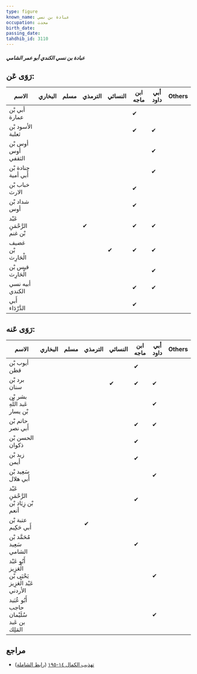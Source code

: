 ```yaml
---
type: figure
known_name: عبادة بن نسي
occupation: محدث
birth_date:
passing_date:
tahdhib_id: 3110
---
```

##### عبادة بن نسي الكندي أبو عمر الشامي

## رَوَى عَن:
| الاسم                     | البخاري | مسلم | الترمذي | النسائي | ابن ماجه | أبي داود | Others |
| ------------------------- | ------- | ---- | ------- | ------- | -------- | -------- | ------ |
| أبي بْن عمارة             |         |      |         |         | ✔        |          |        |
| الأسود بْن ثعلبة          |         |      |         |         | ✔        | ✔        |        |
| أوس بْن أوس الثقفي        |         |      |         |         |          | ✔        |        |
| جنادة بْن أَبي أمية       |         |      |         |         |          | ✔        |        |
| خباب بْن الارث            |         |      |         |         | ✔        |          |        |
| شداد بْن أوس              |         |      |         |         | ✔        |          |        |
| عَبْد الرَّحْمَنِ بْن غنم |         |      | ✔       |         | ✔        | ✔        |        |
| غضيف بْن الْحَارِث        |         |      |         | ✔       | ✔        | ✔        |        |
| قيس بْن الْحَارِث         |         |      |         |         |          | ✔        |        |
| أبيه نسي الكندي           |         |      |         |         | ✔        | ✔        |        |
| أَبي الدَّرْدَاء          |         |      |         |         | ✔        |          |        |
## رَوَى عَنه:
| الاسم                                                     | البخاري | مسلم | الترمذي | النسائي | ابن ماجه | أبي داود | Others |
| --------------------------------------------------------- | ------- | ---- | ------- | ------- | -------- | -------- | ------ |
| أيوب بْن قطن                                              |         |      |         |         | ✔        |          |        |
| برد بْن سنان                                              |         |      |         | ✔       | ✔        | ✔        |        |
| بشر بْن عَبد اللَّهِ بْن يسار                             |         |      |         |         |          | ✔        |        |
| حاتم بْن أَبي نصر                                         |         |      |         |         | ✔        | ✔        |        |
| الحسن بْن ذكوان                                           |         |      |         |         | ✔        |          |        |
| زيد بْن أيمن                                              |         |      |         |         | ✔        |          |        |
| سَعِيد بْن أَبي هلال                                      |         |      |         |         |          | ✔        |        |
| عَبْد الرَّحْمَنِ بْن زِيَاد بْن أنعم                     |         |      |         |         | ✔        |          |        |
| عتبة بْن أَبي حَكِيم                                      |         |      | ✔       |         |          |          |        |
| مُحَمَّد بْن سَعِيد الشامي                                |         |      |         |         | ✔        |          |        |
| أَبُو عَبْد الْعَزِيز يَحْيَى بْن عَبْد الْعَزِيز الأردني |         |      |         |         |          | ✔        |        |
| أَبُو عُبَيد حاجب سُلَيْمان بن عَبد المَلِك               |         |      |         |         |          | ✔        |        |
## مراجع
- [تهذيب الكمال ١٤-١٩٥](obsidian://open?vault=Tahdhib-al-Kamal&file=Figures/٣١١٠-عبادة%20بن%20نسي%20الكندي%20أبو%20عمر%20الشامي) ([رابط الشاملة](https://shamela.ws/book/3722/7123))